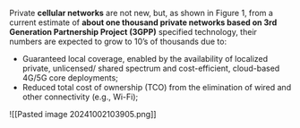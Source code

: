 Private **cellular networks** are not new, but, as shown in Figure 1, from a current estimate of **about one thousand private networks based on 3rd Generation Partnership Project (3GPP)** specified technology, their numbers are expected to grow to 10’s of thousands due to:
- Guaranteed local coverage, enabled by the availability of localized private, unlicensed/ shared spectrum and cost-efficient, cloud-based 4G/5G core deployments;
- Reduced total cost of ownership (TCO) from the elimination of wired and other connectivity (e.g., Wi-Fi);

![[Pasted image 20241002103905.png]]